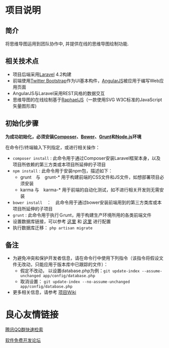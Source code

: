 # 项目说明

## 简介
将思维导图运用到团队协作中, 并提供在线的思维导图绘制功能.

## 相关技术点
* 项目后端采用[Laravel](http://laravel.com) 4.2构建
* 前端使用[Twitter Bootstrap](http://getbootstrap.com)作为UI基本构件，[AngularJS](https://angularjs.org)被应用于编写Web应用页面
* AngularJS与Laravel采用REST风格的数据交互
* 思维导图的在线绘制基于[RaphaelJS](http://raphaeljs.com)（一款使用SVG W3C标准的JavaScript矢量图形库)


## 初始化步骤
**为成功初始化，必须安装[Composer](http://getcomposer.org)、[Bower](http://bower.io)、[Grunt](http://gruntjs.com)和[Node.js](http://gruntjs.com)环境**

在命令行/终端输入下列指定，或进行相关操作：

* `composer install` : 此命令用于通过Composer安装Laravel框架本身，以及项目所依赖的第三方类或本项目所延伸的子项目
* `npm install` : 此命令用于安装npm包，描述如下：
    * grunt　与　grunt-* 用于构建前端的CSS文件和JS文件，如想部署项目必须安装
    * karma 与　karma-* 用于前端的自动化测试，如不进行相关开发则无需安装
* `bower install`　：　此命令用于通过bower安装前端用到的第三方类库或本项目所延伸的子项目
* `grunt` : 此命令用于执行Ｇrunt，用于构建生产环境所用的各类前端文件
* 设置数据库链接，可以参考 [这里](http://v4.golaravel.com/docs/4.2/database#configuration) 和 [这里](http://v4.golaravel.com/docs/4.2/configuration#environment-configuration) 进行配置
* 执行数据库迁移： `php artisan migrate`

## 备注
* 为避免冲突和保护开发者信息，请在命令行中使用下列指令（该指令将假设文件无改动，只能应用于版本库中已跟踪的文件）：
  * 假定不改动， 以设置database.php为例：`git update-index --assume-unchanged app/config/database.php` 
  * 取消设置： `git update-index --no-assume-unchanged app/config/database.php`
* 更多相关信息，请参考 [项目Wiki](http://git.oschina.net/spl/TeamMindmap/wikis/home)

 # 良心友情链接

[腾讯QQ群快速检索](http://u.720life.cn/s/8cf73f7c)

[软件免费开发论坛](http://u.720life.cn/s/bbb01dc0)